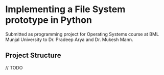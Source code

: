 # Implementing a File System prototype in Python

Submitted as programming project for Operating Systems course at 
BML Munjal University to Dr. Pradeep Arya and Dr. Mukesh Mann.

## Project Structure

// TODO